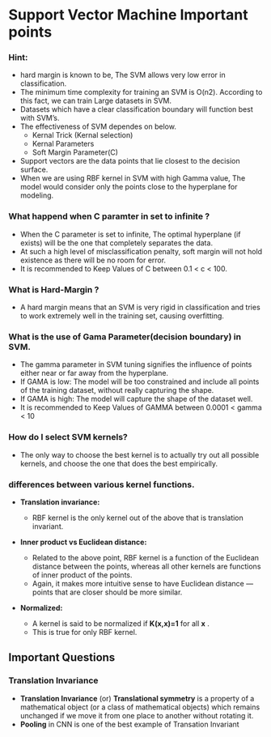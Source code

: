# Support Vector Machine Important points

### Hint:
- hard margin is known to be, The SVM allows very low error in classification.
- The minimum time complexity for training an SVM is O(n2). According to this fact, we can train Large datasets in SVM.
- Datasets which have a clear classification boundary will function best with SVM’s.
- The effectiveness of SVM dependes on below.
	- Kernal Trick (Kernal selection)
	- Kernal Parameters
	- Soft Margin Parameter(C)
- Support vectors are the data points that lie closest to the decision surface.
- When we are using RBF kernel in SVM with high Gamma value, The model would consider only the points close to the hyperplane for modeling.

### What happend when C paramter in set to infinite ?
- When the C parameter is set to infinite, The optimal hyperplane (if exists) will be the one that completely separates the data.
- At such a high level of misclassification penalty, soft margin will not hold existence as there will be no room for error.
- It is recommended to Keep Values of C between 0.1 < c < 100.

### What is Hard-Margin ?
- A hard margin means that an SVM is very rigid in classification and tries to work extremely well in the training set, causing overfitting.

### What is the use of Gama Parameter(decision boundary) in SVM.
- The gamma parameter in SVM tuning signifies the influence of points either near or far away from the hyperplane.
- If GAMA is low:
	The model will be too constrained and include all points of the training dataset, without really capturing the shape.
- If GAMA is high:
	The model will capture the shape of the dataset well.
- It is recommended to Keep Values of GAMMA between 0.0001 < gamma < 10
		
### How do I select SVM kernels?
- The only way to choose the best kernel is to actually try out all possible kernels, and choose the one that does the best empirically.

### differences between various kernel functions.
- **Translation invariance:**
  - RBF kernel is the only kernel out of the above that is translation invariant.

- **Inner product vs Euclidean distance:**
  -  Related to the above point, RBF kernel is a function of the Euclidean distance between the points, whereas all other kernels are functions of inner product of the points.
  - Again, it makes more intuitive sense to have Euclidean distance — points that are closer should be more similar.
- **Normalized:**
  - A kernel is said to be normalized if  **K(x,x)=1**  for all  **x** .
  -  This is true for only RBF kernel.



## Important Questions

### Translation Invariance
- **Translation Invariance** (or) **Translational symmetry** is a property of a mathematical object (or a class of mathematical objects) which remains unchanged if we move it from one place to another without rotating it.
- **Pooling** in CNN is one of the best example of Transation Invariant